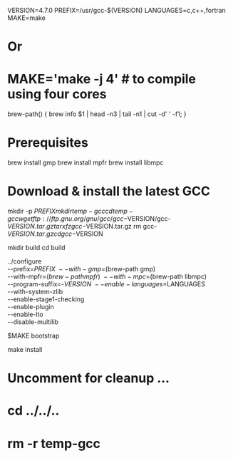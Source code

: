 VERSION=4.7.0
PREFIX=/usr/gcc-$(VERSION)
LANGUAGES=c,c++,fortran
MAKE=make
# Or
# MAKE='make -j 4' # to compile using four cores

brew-path() { brew info $1 | head -n3 | tail -n1 | cut -d' ' -f1; }

# Prerequisites

brew install gmp
brew install mpfr
brew install libmpc

# Download & install the latest GCC

mkdir -p $PREFIX
mkdir temp-gcc
cd temp-gcc
wget ftp://ftp.gnu.org/gnu/gcc/gcc-$VERSION/gcc-$VERSION.tar.gz
tar xfz gcc-$VERSION.tar.gz
rm gcc-$VERSION.tar.gz
cd gcc-$VERSION

mkdir build
cd build

../configure \
   --prefix=$PREFIX \
   --with-gmp=$(brew-path gmp) \
   --with-mpfr=$(brew-path mpfr) \
   --with-mpc=$(brew-path libmpc) \
   --program-suffix=-$VERSION \
   --enable-languages=$LANGUAGES \
   --with-system-zlib \
   --enable-stage1-checking \
   --enable-plugin \
   --enable-lto \
   --disable-multilib

$MAKE bootstrap

make install

# Uncomment for cleanup …
# cd ../../..
# rm -r temp-gcc